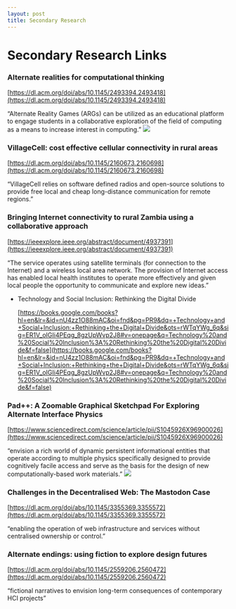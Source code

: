 ```yaml
---
layout: post
title: Secondary Research
---
```


# Secondary Research Links




### Alternate realities for computational thinking  

  [https://dl.acm.org/doi/abs/10.1145/2493394.2493418](https://dl.acm.org/doi/abs/10.1145/2493394.2493418)  
    
  “Alternate Reality Games (ARGs) can be utilized as an educational platform to engage students in a collaborative exploration of the field of computing as a means to increase interest in computing.”
![](/ms2/media/8938E2D0-072F-435B-AC6F-11CAEB261EC3.png)

### VillageCell: cost effective cellular connectivity in rural areas  

  [https://dl.acm.org/doi/abs/10.1145/2160673.2160698](https://dl.acm.org/doi/abs/10.1145/2160673.2160698)  
    
  “VillageCell relies on software defined radios and open-source solutions to provide free local and cheap long-distance communication for remote regions.”

### Bringing Internet connectivity to rural Zambia using a collaborative approach  

  [https://ieeexplore.ieee.org/abstract/document/4937391](https://ieeexplore.ieee.org/abstract/document/4937391)  
    
  “The service operates using satellite terminals (for connection to the Internet) and a wireless local area network. The provision of Internet access has enabled local health institutes to operate more effectively and given local people the opportunity to communicate and explore new ideas.”

- Technology and Social Inclusion: Rethinking the Digital Divide  

  [https://books.google.com/books?hl=en&lr=&id=nU4zz1O88mAC&oi=fnd&pg=PR9&dq=+Technology+and+Social+Inclusion:+Rethinking+the+Digital+Divide&ots=rWTqYWg_6q&sig=ER1V_oIGIi4PEqg_8gzUpWvp2J8#v=onepage&q=Technology%20and%20Social%20Inclusion%3A%20Rethinking%20the%20Digital%20Divide&f=false](https://books.google.com/books?hl=en&lr=&id=nU4zz1O88mAC&oi=fnd&pg=PR9&dq=+Technology+and+Social+Inclusion:+Rethinking+the+Digital+Divide&ots=rWTqYWg_6q&sig=ER1V_oIGIi4PEqg_8gzUpWvp2J8#v=onepage&q=Technology%20and%20Social%20Inclusion%3A%20Rethinking%20the%20Digital%20Divide&f=false)  

### Pad++: A Zoomable Graphical Sketchpad For Exploring Alternate Interface Physics  

  [https://www.sciencedirect.com/science/article/pii/S1045926X96900026](https://www.sciencedirect.com/science/article/pii/S1045926X96900026)  
    
  “envision a rich world of dynamic persistent informational entities that operate according to multiple physics specifically designed to provide cognitively facile access and serve as the basis for the design of new computationally-based work materials.”
![](/ms2/media/C52EF449-99A6-4CFC-8129-075B82EFDEF9.png)

### Challenges in the Decentralised Web: The Mastodon Case  

  [https://dl.acm.org/doi/abs/10.1145/3355369.3355572](https://dl.acm.org/doi/abs/10.1145/3355369.3355572)  
    
  “enabling the operation of web infrastructure and services without centralised ownership or control.”

### Alternate endings: using fiction to explore design futures  

  [https://dl.acm.org/doi/abs/10.1145/2559206.2560472](https://dl.acm.org/doi/abs/10.1145/2559206.2560472)  
    
  “fictional narratives to envision long-term consequences of contemporary HCI projects”


